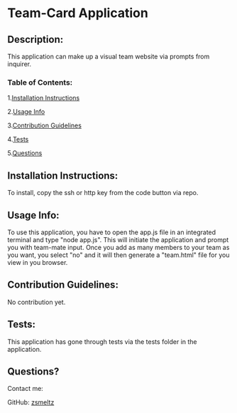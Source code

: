 # Team-Card Application 
 

## Description: 
This application can make up a visual team website via prompts from inquirer.  

### Table of Contents: 
1.[Installation Instructions](#instalation-instructions) 

  2.[Usage Info](#usage-info) 

  3.[Contribution Guidelines](#contribution-guidelines) 

  4.[Tests](#tests) 

  5.[Questions](#questions?)
  

## Installation Instructions: 
To install, copy the ssh or http key from the code button via repo. 

## Usage Info: 
To use this application, you have to open the app.js file in an integrated terminal and type "node app.js". This will initiate the application and prompt you with team-mate input. Once you add as many members to your team as you want, you select "no" and it will then generate a "team.html" file for you view in you browser.  

## Contribution Guidelines: 
No contribution yet. 

## Tests: 
This application has gone through tests via the tests folder in the application. 

## Questions? 
Contact me:

GitHub: [zsmeltz](https://github.com/zsmeltz) 
